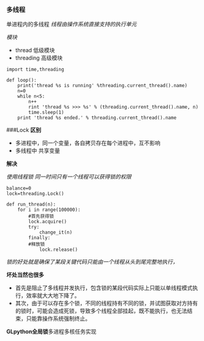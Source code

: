 ### 多线程
单进程内的多线程
*线程由操作系统直接支持的执行单元*

*模块*
- thread 低级模块
- threading 高级模块

>
    import time,threading
    
    def loop():
        print('thread %s is running' %threading.current_thread().name)
        n=0
        while n<5:
            n++
            rint 'thread %s >>> %s' % (threading.current_thread().name, n)
            time.sleep(1)
        print 'thread %s ended.' % threading.current_thread().name

###Lock
**区别** 
- 多进程中，同一个变量，各自拷贝存在每个进程中，互不影响
- 多线程中 共享变量

**解决**

*使用线程锁 同一时间只有一个线程可以获得锁的权限*
>
    balance=0
    lock=threading.Lock()

    def run_thread(n):
        for i in range(100000):
            #首先获得锁
            lock.acquire()
            try:
                change_it(n)
            finally:
            #释放锁
                lock.release()

*锁的好处就是确保了某段关键代码只能由一个线程从头到尾完整地执行，*

**坏处当然也很多**
- 首先是阻止了多线程并发执行，包含锁的某段代码实际上只能以单线程模式执行，效率就大大地下降了。
- 其次，由于可以存在多个锁，不同的线程持有不同的锁，并试图获取对方持有的锁时，可能会造成死锁，导致多个线程全部挂起，既不能执行，也无法结束，只能靠操作系统强制终止。

**GLpython全局锁**多进程多核任务实现
